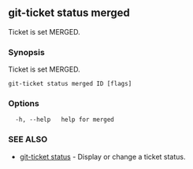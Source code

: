 ## git-ticket status merged

Ticket is set MERGED.

### Synopsis

Ticket is set MERGED.

```
git-ticket status merged ID [flags]
```

### Options

```
  -h, --help   help for merged
```

### SEE ALSO

* [git-ticket status](git-ticket_status.md)	 - Display or change a ticket status.

